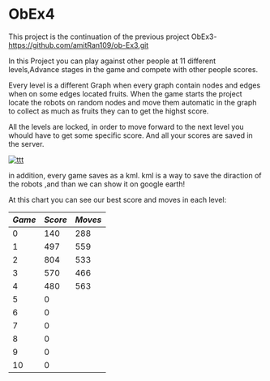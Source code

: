 # ObEx4

This project is the continuation of the previous project ObEx3- https://github.com/amitRan109/ob-Ex3.git

In this Project you can play against other people at 11 different levels,Advance stages in the game and compete with other people scores.

Every level is a different Graph when every graph contain nodes and edges when on some edges located fruits.
When the game starts the project locate the robots on random nodes and move them automatic in the graph to collect 
as much as fruits they can to get the highst score. 

All the levels are locked, in order to move forward to the next level you whould have to get some specific score.
And all your scores are saved in the server.

<a href="https://ibb.co/dpYpWnC"><img src="https://i.ibb.co/SmCmsqY/ttt.jpg" alt="ttt" border="0"></a>

in addition, every game saves as a kml. kml is a way to save the diraction of the robots ,and than we can show it on google earth!

At this chart you can see  our best score and moves in each level:



| _Game_ | _Score_ | _Moves_|
|-------------|------------|------------|
| 0        | 140   | 288|
| 1         | 497 | 559|
| 2         | 804 | 533|
| 3         | 570    | 466|
| 4        | 480| 563
| 5         | 0    | 
| 6        | 0| 
| 7         | 0    | 
|8       | 0| 
| 9        | 0     | 
| 10        | 0 | 
